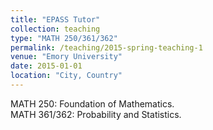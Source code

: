 ```yaml
---
title: "EPASS Tutor"
collection: teaching
type: "MATH 250/361/362"
permalink: /teaching/2015-spring-teaching-1
venue: "Emory University"
date: 2015-01-01
location: "City, Country"
---
```


MATH 250: Foundation of Mathematics.  
MATH 361/362: Probability and Statistics.

